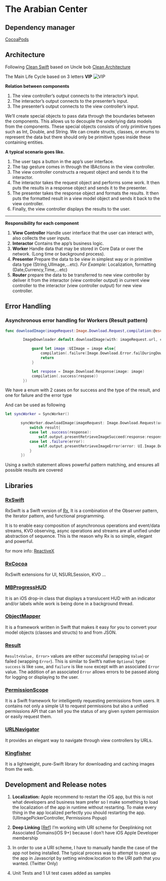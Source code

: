 # The Arabian Center
## Dependency manager
[CocoaPods](https://cocoapods.org/)
## Architecture
 Following [Clean Swift](http://clean-swift.com/) based on Uncle bob [Clean Architecture](https://8thlight.com/blog/uncle-bob/2012/08/13/the-clean-architecture.html)

 The Main Life Cycle based on 3 letters
 **VIP**
 ![VIP](http://clean-swift.com/wp-content/uploads/2015/08/VIP-Cycle.png)

**Relation between components**
 1. The view controller’s output connects to the interactor’s input.
 2. The interactor’s output connects to the presenter’s input.
 3. The presenter’s output connects to the view controller’s input.

We’ll create special objects to pass data through the boundaries between the components. This allows us to decouple the underlying data models from the components. These special objects consists of only primitive types such as Int, Double, and String. We can create structs, classes, or enums to represent the data but there should only be primitive types inside these containing entities.

 **A typical scenario goes like.**
 1. The user taps a button in the app’s user interface.
 2. The tap gesture comes in through the IBActions in the view controller.
 3. The view controller constructs a request object and sends it to the interactor.
 4. The interactor takes the request object and performs some work. It then puts the results in a response object and sends it to the presenter.
 5. The presenter takes the response object and formats the results. It then puts the formatted result in a view model object and sends it back to the view controller.
 6. Finally, the view controller displays the results to the user.

---
 **Responsibility for each component**
 1. **View Controller**
 Handle user interface that the user can interact with, also collects the user inputs.
 2. **Interactor**
 Contains the app’s business logic.
 3. **Worker**
 Handle data that may be stored in Core Data or over the network. (Long time or background process).
 4. **Presenter**
 Prepare the data to be view in simplest way or in primitive data type (String,UIImage,...etc).
 *For Example:* Localization, formatting (Date,Currency,Time,...etc)
 5. **Router**
 prepare the data to be transferred to new view controller by deliver it from the interactor (view controller output) in current view controller to the interactor (view controller output) for new view controller.


## Error Handling
### Asynchronous error handling for Workers (Result pattern)
```swift
func downloadImage(imageRequest:Image.Download.Request,compilation:@escaping (Result<Image.Download.Response,Image.Download.Error>)->()) {

        ImageDownloader.default.downloadImage(with: imageRequest.url, completionHandler: { (image, error, cachType, url) in

            guard let image :UIImage = image else{
                compilation(.failure(Image.Download.Error.failDuringDownload))
                return
            }

            let respose = Image.Download.Response(image: image)
            compilation(.success(respose))
        })
```

We have a enum with 2 cases on for success and the type of the result, and one for failure and the error type

And can be used as following
```swift
let syncWorker = SyncWorker()

       syncWorker.downloadImage(imageRequest: Image.Download.Request(url: imageURL), compilation: { (result) in
           switch result{
           case let .success(response):
               self.output.presentRetrieveImageSucceed(response:response)
           case let .failure(error):
               self.output.presentRetrieveImageError(error: UI.Image.Download.Error.failure(error: error))
           }
       })
```
Using a switch statement allows powerful pattern matching, and ensures all possible results are covered

## Libraries

### [RxSwift](https://github.com/ReactiveX/RxSwift)
RxSwift is a Swift version of [Rx](https://github.com/Reactive-Extensions/Rx.NET), It is a combination of the Observer pattern, the Iterator pattern, and functional programming.

It is to enable easy composition of asynchronous operations and event/data streams, KVO observing, async operations and streams are all unified under abstraction of sequence. This is the reason why Rx is so simple, elegant and powerful.

for more info: [ReactiveX](http://reactivex.io/)

### [RxCocoa](https://github.com/ReactiveX/RxSwift/tree/master/RxCocoa/iOS)
RxSwift extensions for UI, NSURLSession, KVO ...

### [MBProgressHUD](https://github.com/jdg/MBProgressHUD)
It is an iOS drop-in class that displays a translucent HUD with an indicator and/or labels while work is being done in a background thread.

### [ObjectMapper](https://github.com/Hearst-DD/ObjectMapper)
It is a framework written in Swift that makes it easy for you to convert your model objects (classes and structs) to and from JSON.

### [Result](https://github.com/antitypical/Result)
`Result<Value, Error>` values are either successful (wrapping `Value`) or failed (wrapping `Error`). This is similar to Swift’s native `Optional` type: `success` is like `some`, and `failure` is like `none` except with an associated `Error` value. The addition of an associated `Error` allows errors to be passed along for logging or displaying to the user.

### [PermissionScope](https://github.com/nickoneill/PermissionScope)
It is a Swift framework for intelligently requesting permissions from users. It contains not only a simple UI to request permissions but also a unified permissions API that can tell you the status of any given system permission or easily request them.

### [URLNavigator](https://github.com/devxoul/URLNavigator)
It provides an elegant way to navigate through view controllers by URLs.

### [Kingfisher](https://github.com/onevcat/Kingfisher)
It is a lightweight, pure-Swift library for downloading and caching images from the web.


## Development and Release notes
1. **Localization:** Apple recommend to restart the iOS app, but this is not what developers and business team prefer so I make something to load the localization of the app in runtime without restarting.
To make every thing in the app localized perfectly you should restarting the app.(UIImagePickerController, Permissions Popup)

2. **Deep Linking** [[Ref][Ref]] I’m working with URI scheme for Deeplinking not Associated Domains(iOS 9+)
 because I don’t have iOS Apple Developer membership

3. In order to use a URI scheme, I have to manually handle the case of the app not being installed. The typical process was to attempt to open up the app in Javascript by setting window.location to the URI path that you wanted. (Twitter Only)

4. Unit Tests and 1 UI test cases added as samples

[Ref]: https://developer.apple.com/support/app-capabilities/ "Ref"
